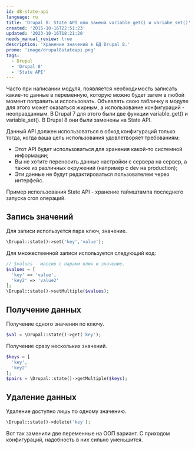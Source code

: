 ```yaml
---
id: d8-state-api
language: ru
title: 'Drupal 8: State API или замена variable_get() и variabe_set()'
created: '2015-10-16T22:51:23'
updated: '2023-10-16T18:21:20'
needs_manual_review: true
description: 'Хранение значений в БД Drupal 8.'
promo: 'image/drupal8stateapi.png'
tags:
  - Drupal
  - 'Drupal 8'
  - 'State API'
---
```


Часто при написании модуля, появляется необходимость записать какие-то данные в переменную, которую можно будет затем в любой момент поправить и использовать. Объявлять свою табличку в модуле для этого может оказаться жирным, а использование конфигураций - неоправданным. В Drupal 7 для этого были две функции variable_get() и variable_set(). В Drupal 8 они были заменены на State API.

Данный API должен использоваться в обход конфигураций только тогда, когда ваша цель использования удовлетворяет требованиям:

- Этот API будет использоваться для хранения какой-то системной информации;
- Вы не хотите переносить  данные настройки с сервера на сервер, а также из различных окружений (например с dev на production);
- Эти данные не будут редактироваться пользователем через интерфейс.

Пример использования State API - хранение таймштампа последнего запуска cron операций.


## Запись значений


Для записи используется пара ключ, значение. 

```php
\Drupal::state()->set('key','value');
```

Для множественной записи используется следующий код:

```php
// $values - массив с парами ключ и значение.
$values = [
  'key' => 'value',
  'key2' => 'value2'
];
\Drupal::state()->setMultiple($values);
```

## Получение данных


Получение одного значения по ключу.

```php
$val = \Drupal::state()->get('key');
```

Получение сразу нескольких значений.

```php
$keys = [
  'key',
  'key2'
];
$pairs = \Drupal::state()->getMultiple($keys);
```

## Удаление данных


Удаление доступно лишь по одному значению.

```php
\Drupal::state()->delete('key');
```

Вот так заменили две переменные на ООП вариант. С приходом конфигураций, надобность в них сильно уменьшится.
